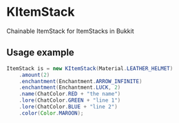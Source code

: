 # KItemStack

Chainable ItemStack for ItemStacks in Bukkit

## Usage example

```java
ItemStack is = new KItemStack(Material.LEATHER_HELMET)
    .amount(2)
    .enchantment(Enchantment.ARROW_INFINITE)
    .enchantment(Enchantment.LUCK, 2)
    .name(ChatColor.RED + "the name")
    .lore(ChatColor.GREEN + "line 1")
    .lore(ChatColor.BLUE + "line 2")
    .color(Color.MAROON);
```
